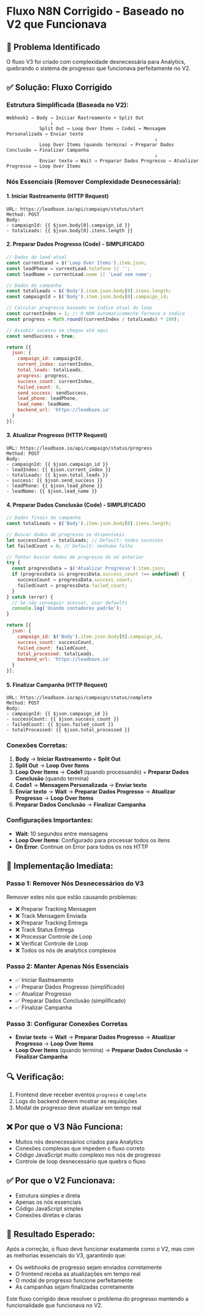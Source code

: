 # Fluxo N8N Corrigido - Baseado no V2 que Funcionava

## 🎯 **Problema Identificado**
O fluxo V3 foi criado com complexidade desnecessária para Analytics, quebrando o sistema de progresso que funcionava perfeitamente no V2.

## ✅ **Solução: Fluxo Corrigido**

### **Estrutura Simplificada (Baseada no V2):**

```
Webhook1 → Body → Iniciar Rastreamento + Split Out
                ↓
            Split Out → Loop Over Items → Code1 → Mensagem Personalizada → Enviar texto
                                                      ↓
            Loop Over Items (quando termina) → Preparar Dados Conclusão → Finalizar Campanha
                                                      ↓
            Enviar texto → Wait → Preparar Dados Progresso → Atualizar Progresso → Loop Over Items
```

### **Nós Essenciais (Remover Complexidade Desnecessária):**

#### 1. **Iniciar Rastreamento** (HTTP Request)
```
URL: https://leadbaze.io/api/campaign/status/start
Method: POST
Body:
- campaignId: {{ $json.body[0].campaign_id }}
- totalLeads: {{ $json.body[0].itens.length }}
```

#### 2. **Preparar Dados Progresso** (Code) - SIMPLIFICADO
```javascript
// Dados do lead atual
const currentLead = $('Loop Over Items').item.json;
const leadPhone = currentLead.telefone || '';
const leadName = currentLead.nome || 'Lead sem nome';

// Dados da campanha
const totalLeads = $('Body').item.json.body[0].itens.length;
const campaignId = $('Body').item.json.body[0].campaign_id;

// Calcular progresso baseado no índice atual do loop
const currentIndex = 1; // O N8N automaticamente fornece o índice
const progress = Math.round((currentIndex / totalLeads) * 100);

// Assumir sucesso se chegou até aqui
const sendSuccess = true;

return [{
  json: {
    campaign_id: campaignId,
    current_index: currentIndex,
    total_leads: totalLeads,
    progress: progress,
    success_count: currentIndex,
    failed_count: 0,
    send_success: sendSuccess,
    lead_phone: leadPhone,
    lead_name: leadName,
    backend_url: 'https://leadbaze.io'
  }
}];
```

#### 3. **Atualizar Progresso** (HTTP Request)
```
URL: https://leadbaze.io/api/campaign/status/progress
Method: POST
Body:
- campaignId: {{ $json.campaign_id }}
- leadIndex: {{ $json.current_index }}
- totalLeads: {{ $json.total_leads }}
- success: {{ $json.send_success }}
- leadPhone: {{ $json.lead_phone }}
- leadName: {{ $json.lead_name }}
```

#### 4. **Preparar Dados Conclusão** (Code) - SIMPLIFICADO
```javascript
// Dados finais da campanha
const totalLeads = $('Body').item.json.body[0].itens.length;

// Buscar dados de progresso se disponíveis
let successCount = totalLeads; // Default: todos sucessos
let failedCount = 0; // Default: nenhuma falha

// Tentar buscar dados de progresso do nó anterior
try {
  const progressData = $('Atualizar Progresso').item.json;
  if (progressData && progressData.success_count !== undefined) {
    successCount = progressData.success_count;
    failedCount = progressData.failed_count;
  }
} catch (error) {
  // Se não conseguir acessar, usar defaults
  console.log('Usando contadores padrão');
}

return [{
  json: {
    campaign_id: $('Body').item.json.body[0].campaign_id,
    success_count: successCount,
    failed_count: failedCount,
    total_processed: totalLeads,
    backend_url: 'https://leadbaze.io'
  }
}];
```

#### 5. **Finalizar Campanha** (HTTP Request)
```
URL: https://leadbaze.io/api/campaign/status/complete
Method: POST
Body:
- campaignId: {{ $json.campaign_id }}
- successCount: {{ $json.success_count }}
- failedCount: {{ $json.failed_count }}
- totalProcessed: {{ $json.total_processed }}
```

### **Conexões Corretas:**
1. **Body** → **Iniciar Rastreamento** + **Split Out**
2. **Split Out** → **Loop Over Items**
3. **Loop Over Items** → **Code1** (quando processando) + **Preparar Dados Conclusão** (quando termina)
4. **Code1** → **Mensagem Personalizada** → **Enviar texto**
5. **Enviar texto** → **Wait** → **Preparar Dados Progresso** → **Atualizar Progresso** → **Loop Over Items**
6. **Preparar Dados Conclusão** → **Finalizar Campanha**

### **Configurações Importantes:**
- **Wait**: 10 segundos entre mensagens
- **Loop Over Items**: Configurado para processar todos os itens
- **On Error**: Continue on Error para todos os nós HTTP

## 🚀 **Implementação Imediata:**

### **Passo 1: Remover Nós Desnecessários do V3**
Remover estes nós que estão causando problemas:
- ❌ Preparar Tracking Mensagem
- ❌ Track Mensagem Enviada  
- ❌ Preparar Tracking Entrega
- ❌ Track Status Entrega
- ❌ Processar Controle de Loop
- ❌ Verificar Controle de Loop
- ❌ Todos os nós de analytics complexos

### **Passo 2: Manter Apenas Nós Essenciais**
- ✅ Iniciar Rastreamento
- ✅ Preparar Dados Progresso (simplificado)
- ✅ Atualizar Progresso
- ✅ Preparar Dados Conclusão (simplificado)
- ✅ Finalizar Campanha

### **Passo 3: Configurar Conexões Corretas**
- **Enviar texto** → **Wait** → **Preparar Dados Progresso** → **Atualizar Progresso** → **Loop Over Items**
- **Loop Over Items** (quando termina) → **Preparar Dados Conclusão** → **Finalizar Campanha**

## 🔍 **Verificação:**
1. Frontend deve receber eventos `progress` e `complete`
2. Logs do backend devem mostrar as requisições
3. Modal de progresso deve atualizar em tempo real

## ❌ **Por que o V3 Não Funciona:**
- Muitos nós desnecessários criados para Analytics
- Conexões complexas que impedem o fluxo correto
- Código JavaScript muito complexo nos nós de progresso
- Controle de loop desnecessário que quebra o fluxo

## ✅ **Por que o V2 Funcionava:**
- Estrutura simples e direta
- Apenas os nós essenciais
- Código JavaScript simples
- Conexões diretas e claras

## 🎯 **Resultado Esperado:**
Após a correção, o fluxo deve funcionar exatamente como o V2, mas com as melhorias essenciais do V3, garantindo que:
- Os webhooks de progresso sejam enviados corretamente
- O frontend receba as atualizações em tempo real
- O modal de progresso funcione perfeitamente
- As campanhas sejam finalizadas corretamente

Este fluxo corrigido deve resolver o problema do progresso mantendo a funcionalidade que funcionava no V2.























